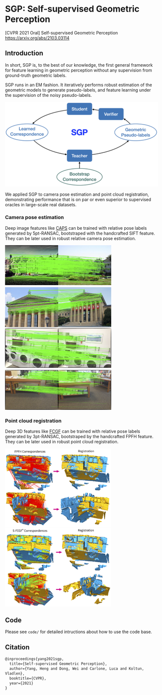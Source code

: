 # SGP: Self-supervised Geometric Perception
[CVPR 2021 Oral] Self-supervised Geometric Perception 
https://arxiv.org/abs/2103.03114

## Introduction
In short, SGP is, to the best of our knowledge, the first general framework for feature learning in geometric perception without any supervision from ground-truth geometric labels. 

SGP runs in an EM fashion. It iteratively performs robust estimation of the geometric models to generate pseudo-labels, and feature learning under the supervision of the noisy pseudo-labels. 

<img src="assets/overview.png" alt="overview" width="600"/>



We applied SGP to camera pose estimation and point cloud registration, demonstrating performance that is on par or even superior to supervised oracles in large-scale real datasets.

### Camera pose estimation

Deep image features like [CAPS](https://github.com/qianqianwang68/caps) can be trained with relative pose labels generated by 5pt-RANSAC, bootstraped with the handcrafted SIFT feature. They can be later used in robust relative camera pose estimation.

<div float="left">
  <img src="assets/caps-megadepth.png" width="350" />
  <img src="assets/caps-scannet.png" width="350" /> 
</div>

### Point cloud registration

Deep 3D features like [FCGF](https://github.com/chrischoy/FCGF) can be trained with relative pose labels generated by 3pt-RANSAC, bootstraped by the handcrafted FPFH feature. They can be later used in robust point cloud registration.

<div float="left">
  <img src="assets/fpfh-3dmatch.png" width="350" />
  <img src="assets/fcgf-3dmatch.png" width="350" /> 
</div>



## Code

Please see `code/` for detailed intructions about how to use the code base.



## Citation

```
@inproceedings{yang2021sgp,
  title={Self-supervised Geometric Perception},
  author={Yang, Heng and Dong, Wei and Carlone, Luca and Koltun, Vladlen},
  booktitle={CVPR},
  year={2021}
}
```

